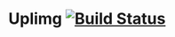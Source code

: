 # Uplimg [![Build Status](https://travis-ci.org/Uplimg/desktop-application.svg?branch=master)](https://travis-ci.org/Uplimg/desktop-application)
